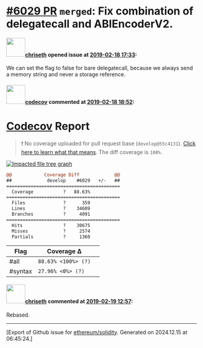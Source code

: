 # [\#6029 PR](https://github.com/ethereum/solidity/pull/6029) `merged`: Fix combination of delegatecall and ABIEncoderV2.

#### <img src="https://avatars.githubusercontent.com/u/9073706?v=4" width="50">[chriseth](https://github.com/chriseth) opened issue at [2019-02-18 17:33](https://github.com/ethereum/solidity/pull/6029):

We can set the flag to false for bare delegatecall, because we always
send a memory string and never a storage reference.


#### <img src="https://avatars.githubusercontent.com/in/254?v=4" width="50">[codecov](https://github.com/apps/codecov) commented at [2019-02-18 18:52](https://github.com/ethereum/solidity/pull/6029#issuecomment-464842234):

# [Codecov](https://codecov.io/gh/ethereum/solidity/pull/6029?src=pr&el=h1) Report
> :exclamation: No coverage uploaded for pull request base (`develop@55c4131`). [Click here to learn what that means](https://docs.codecov.io/docs/error-reference#section-missing-base-commit).
> The diff coverage is `100%`.

[![Impacted file tree graph](https://codecov.io/gh/ethereum/solidity/pull/6029/graphs/tree.svg?width=650&token=87PGzVEwU0&height=150&src=pr)](https://codecov.io/gh/ethereum/solidity/pull/6029?src=pr&el=tree)

```diff
@@            Coverage Diff             @@
##             develop    #6029   +/-   ##
==========================================
  Coverage           ?   88.63%           
==========================================
  Files              ?      359           
  Lines              ?    34609           
  Branches           ?     4091           
==========================================
  Hits               ?    30675           
  Misses             ?     2574           
  Partials           ?     1360
```

| Flag | Coverage Δ | |
|---|---|---|
| #all | `88.63% <100%> (?)` | |
| #syntax | `27.96% <0%> (?)` | |

#### <img src="https://avatars.githubusercontent.com/u/9073706?v=4" width="50">[chriseth](https://github.com/chriseth) commented at [2019-02-19 12:57](https://github.com/ethereum/solidity/pull/6029#issuecomment-465118261):

Rebased.


-------------------------------------------------------------------------------



[Export of Github issue for [ethereum/solidity](https://github.com/ethereum/solidity). Generated on 2024.12.15 at 06:45:24.]
